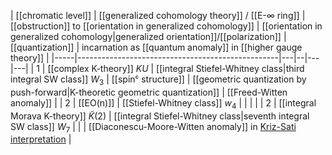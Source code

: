 

| [[chromatic level]] | [[generalized cohomology theory]] / [[E-∞ ring]] |  [[obstruction]] to [[orientation in generalized cohomology]] | [[orientation in generalized cohomology|generalized orientation]]/[[polarization]] | [[quantization]] | incarnation as [[quantum anomaly]] in [[higher gauge theory]]  | 
|-----|--------------------------------------------------|---|--|---|---|
|  1  | [[complex K-theory]] $KU$ | [[integral Stiefel-Whitney class|third integral SW class]] $W_3$ | [[spinᶜ structure]] | [[geometric quantization by push-forward|K-theoretic geometric quantization]]  | [[Freed-Witten anomaly]] |
|  2  | [[EO(n)]]  |  [[Stiefel-Whitney class]] $w_4$ |  |  |   |
|  2  | [[integral Morava K-theory]] $\tilde K(2)$ | [[integral Stiefel-Whitney class|seventh integral SW class]] $W_7$ |  |  | [[Diaconescu-Moore-Witten anomaly]] in [Kriz-Sati interpretation](Diaconescu-Moore-Witten+anomaly#ReferencesInterpretationInSecondMoravaKTheory) |
